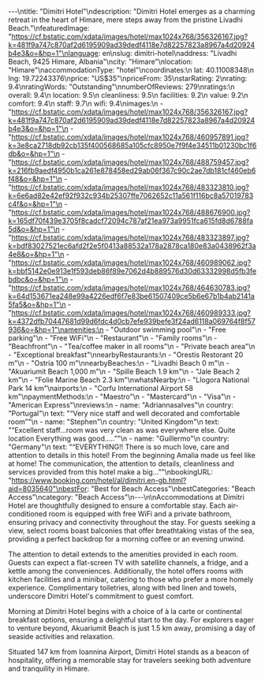 ---\ntitle: "Dimitri Hotel"\ndescription: "Dimitri Hotel emerges as a charming retreat in the heart of Himare, mere steps away from the pristine Livadhi Beach."\nfeaturedImage: "https://cf.bstatic.com/xdata/images/hotel/max1024x768/356326167.jpg?k=481f9a747c870af2d6195909ad39dedf4118e7d82257823a8967a4d20924b4e3&o=&hp=1"\nlanguage: en\nslug: dimitri-hotel\naddress: "Livadhi Beach, 9425 Himare, Albania"\ncity: "Himare"\nlocation: "Himare"\naccommodationType: "hotel"\ncoordinates:\n  lat: 40.11008348\n  lng: 19.72243376\nprice: "US$35"\npriceFrom: 35\nstarRating: 2\nrating: 9.4\nratingWords: "Outstanding"\nnumberOfReviews: 279\nratings:\n  overall: 9.4\n  location: 9.5\n  cleanliness: 9.5\n  facilities: 9.2\n  value: 9.2\n  comfort: 9.4\n  staff: 9.7\n  wifi: 9.4\nimages:\n  - "https://cf.bstatic.com/xdata/images/hotel/max1024x768/356326167.jpg?k=481f9a747c870af2d6195909ad39dedf4118e7d82257823a8967a4d20924b4e3&o=&hp=1"\n  - "https://cf.bstatic.com/xdata/images/hotel/max1024x768/460957891.jpg?k=3e8ca2718db92cb135f400568685a105cfc8950e7f9f4e34511b01230bc1f6db&o=&hp=1"\n  - "https://cf.bstatic.com/xdata/images/hotel/max1024x768/488759457.jpg?k=216fb9aedf4950b1ca261e878458ed29ab06f367c90c2ae7db181cf460eb6f48&o=&hp=1"\n  - "https://cf.bstatic.com/xdata/images/hotel/max1024x768/483323810.jpg?k=6e6ad82e42ef92f932c934b25307ffe7062652c11a561f116bc8a57019783c4f&o=&hp=1"\n  - "https://cf.bstatic.com/xdata/images/hotel/max1024x768/488676900.jpg?k=165df70f439e3705f8cadcf72094c787af21ea973a9951fca615fd8d6788fa5d&o=&hp=1"\n  - "https://cf.bstatic.com/xdata/images/hotel/max1024x768/483323897.jpg?k=bdf83027521ec6afd2f2e5f0413a88532a178a2878ca180e83a0438962f3a4e8&o=&hp=1"\n  - "https://cf.bstatic.com/xdata/images/hotel/max1024x768/460989062.jpg?k=bbf5142e0e913e1f593deb86f89e7062d4b889576d30d63332998d5fb3febdbc&o=&hp=1"\n  - "https://cf.bstatic.com/xdata/images/hotel/max1024x768/464630783.jpg?k=64d153671ea248e99a4226edf6f7e83be61507409ce5b6e67b1b4ab2141a5fa5&o=&hp=1"\n  - "https://cf.bstatic.com/xdata/images/hotel/max1024x768/460989333.jpg?k=4372dfb70447681d99d6fdc4d0cb7efe939befe3f24ad6118a069764f8f57936&o=&hp=1"\namenities:\n  - "Outdoor swimming pool"\n  - "Free parking"\n  - "Free WiFi"\n  - "Restaurant"\n  - "Family rooms"\n  - "Beachfront"\n  - "Tea/coffee maker in all rooms"\n  - "Private beach area"\n  - "Exceptional breakfast"\nnearbyRestaurants:\n  - "Orestis Restorant 20 m"\n  - "Ostria 100 m"\nnearbyBeaches:\n  - "Livadhi Beach 0 m"\n  - "Akuariumit Beach 1,000 m"\n  - "Spille Beach 1.9 km"\n  - "Jale Beach 2 km"\n  - "Folie Marine Beach 2.3 km"\nwhatsNearby:\n  - "Llogora National Park 14 km"\nairports:\n  - "Corfu International Airport 58 km"\npaymentMethods:\n  - "Maestro"\n  - "Mastercard"\n  - "Visa"\n  - "American Express"\nreviews:\n  - name: "Adriannasalves"\n    country: "Portugal"\n    text: "“Very nice staff and well decorated and comfortable room”"\n  - name: "Stephen"\n    country: "United Kingdom"\n    text: "“Excellent staff...room was very clean as was everywhere else. Quite location Everything was good.....”"\n  - name: "Guillermo"\n    country: "Germany"\n    text: "“EVERYTHING!! There is so much love, care and attention to details in this hotel! From the beginning Amalia made us feel like at home! The communication, the attention to details, cleanliness and services provided from this hotel make a big...”"\nbookingURL: "https://www.booking.com/hotel/al/dimitri.en-gb.html?aid=8035640"\nbestFor: "Best for Beach Access"\nbestCategories: "Beach Access"\ncategory: "Beach Access"\n---\n\nAccommodations at Dimitri Hotel are thoughtfully designed to ensure a comfortable stay. Each air-conditioned room is equipped with free WiFi and a private bathroom, ensuring privacy and connectivity throughout the stay. For guests seeking a view, select rooms boast balconies that offer breathtaking vistas of the sea, providing a perfect backdrop for a morning coffee or an evening unwind.

The attention to detail extends to the amenities provided in each room. Guests can expect a flat-screen TV with satellite channels, a fridge, and a kettle among the conveniences. Additionally, the hotel offers rooms with kitchen facilities and a minibar, catering to those who prefer a more homely experience. Complimentary toiletries, along with bed linen and towels, underscore Dimitri Hotel's commitment to guest comfort.

Morning at Dimitri Hotel begins with a choice of à la carte or continental breakfast options, ensuring a delightful start to the day. For explorers eager to venture beyond, Akuariumit Beach is just 1.5 km away, promising a day of seaside activities and relaxation.

Situated 147 km from Ioannina Airport, Dimitri Hotel stands as a beacon of hospitality, offering a memorable stay for travelers seeking both adventure and tranquility in Himare.